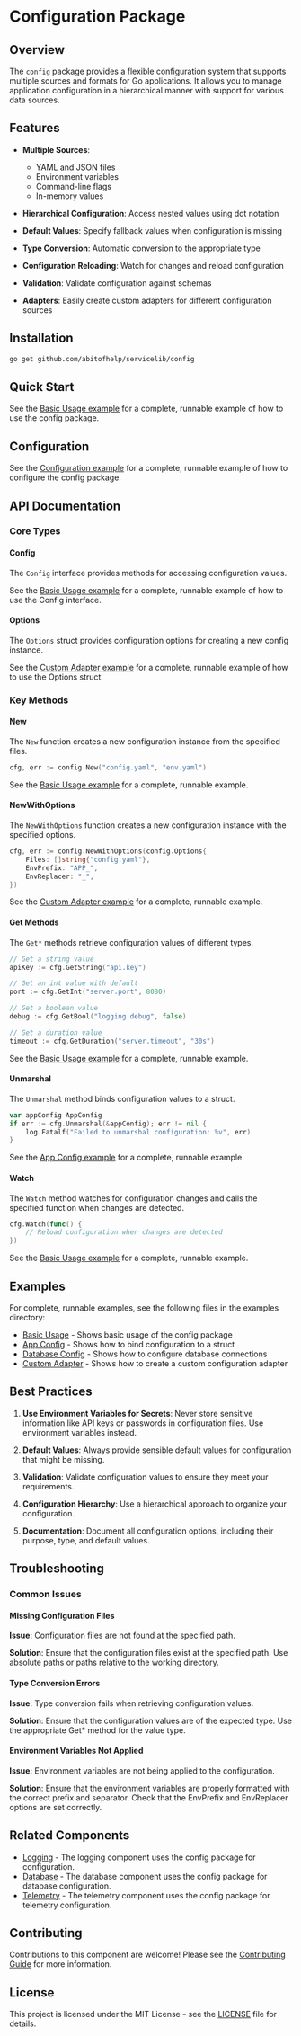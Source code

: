 # Configuration Package

## Overview

The `config` package provides a flexible configuration system that supports multiple sources and formats for Go applications. It allows you to manage application configuration in a hierarchical manner with support for various data sources.


## Features

- **Multiple Sources**:
  - YAML and JSON files
  - Environment variables
  - Command-line flags
  - In-memory values

- **Hierarchical Configuration**: Access nested values using dot notation
- **Default Values**: Specify fallback values when configuration is missing
- **Type Conversion**: Automatic conversion to the appropriate type
- **Configuration Reloading**: Watch for changes and reload configuration
- **Validation**: Validate configuration against schemas
- **Adapters**: Easily create custom adapters for different configuration sources


## Installation

```bash
go get github.com/abitofhelp/servicelib/config
```


## Quick Start

See the [Basic Usage example](../EXAMPLES/config/basic_usage_example.go) for a complete, runnable example of how to use the config package.


## Configuration

See the [Configuration example](../EXAMPLES/config/app_config_example.go) for a complete, runnable example of how to configure the config package.


## API Documentation


### Core Types

#### Config

The `Config` interface provides methods for accessing configuration values.

See the [Basic Usage example](../EXAMPLES/config/basic_usage_example.go) for a complete, runnable example of how to use the Config interface.

#### Options

The `Options` struct provides configuration options for creating a new config instance.

See the [Custom Adapter example](../EXAMPLES/config/custom_adapter_example.go) for a complete, runnable example of how to use the Options struct.


### Key Methods

#### New

The `New` function creates a new configuration instance from the specified files.

```go
cfg, err := config.New("config.yaml", "env.yaml")
```

See the [Basic Usage example](../EXAMPLES/config/basic_usage_example.go) for a complete, runnable example.

#### NewWithOptions

The `NewWithOptions` function creates a new configuration instance with the specified options.

```go
cfg, err := config.NewWithOptions(config.Options{
    Files: []string{"config.yaml"},
    EnvPrefix: "APP_",
    EnvReplacer: "_",
})
```

See the [Custom Adapter example](../EXAMPLES/config/custom_adapter_example.go) for a complete, runnable example.

#### Get Methods

The `Get*` methods retrieve configuration values of different types.

```go
// Get a string value
apiKey := cfg.GetString("api.key")

// Get an int value with default
port := cfg.GetInt("server.port", 8080)

// Get a boolean value
debug := cfg.GetBool("logging.debug", false)

// Get a duration value
timeout := cfg.GetDuration("server.timeout", "30s")
```

See the [Basic Usage example](../EXAMPLES/config/basic_usage_example.go) for a complete, runnable example.

#### Unmarshal

The `Unmarshal` method binds configuration values to a struct.

```go
var appConfig AppConfig
if err := cfg.Unmarshal(&appConfig); err != nil {
    log.Fatalf("Failed to unmarshal configuration: %v", err)
}
```

See the [App Config example](../EXAMPLES/config/app_config_example.go) for a complete, runnable example.

#### Watch

The `Watch` method watches for configuration changes and calls the specified function when changes are detected.

```go
cfg.Watch(func() {
    // Reload configuration when changes are detected
})
```

See the [Basic Usage example](../EXAMPLES/config/basic_usage_example.go) for a complete, runnable example.


## Examples

For complete, runnable examples, see the following files in the examples directory:

- [Basic Usage](../EXAMPLES/config/basic_usage_example.go) - Shows basic usage of the config package
- [App Config](../EXAMPLES/config/app_config_example.go) - Shows how to bind configuration to a struct
- [Database Config](../EXAMPLES/config/database_config_example.go) - Shows how to configure database connections
- [Custom Adapter](../EXAMPLES/config/custom_adapter_example.go) - Shows how to create a custom configuration adapter


## Best Practices

1. **Use Environment Variables for Secrets**: Never store sensitive information like API keys or passwords in configuration files. Use environment variables instead.

2. **Default Values**: Always provide sensible default values for configuration that might be missing.

3. **Validation**: Validate configuration values to ensure they meet your requirements.

4. **Configuration Hierarchy**: Use a hierarchical approach to organize your configuration.

5. **Documentation**: Document all configuration options, including their purpose, type, and default values.


## Troubleshooting

### Common Issues

#### Missing Configuration Files

**Issue**: Configuration files are not found at the specified path.

**Solution**: Ensure that the configuration files exist at the specified path. Use absolute paths or paths relative to the working directory.

#### Type Conversion Errors

**Issue**: Type conversion fails when retrieving configuration values.

**Solution**: Ensure that the configuration values are of the expected type. Use the appropriate Get* method for the value type.

#### Environment Variables Not Applied

**Issue**: Environment variables are not being applied to the configuration.

**Solution**: Ensure that the environment variables are properly formatted with the correct prefix and separator. Check that the EnvPrefix and EnvReplacer options are set correctly.


## Related Components

- [Logging](../logging/README.md) - The logging component uses the config package for configuration.
- [Database](../db/README.md) - The database component uses the config package for database configuration.
- [Telemetry](../telemetry/README.md) - The telemetry component uses the config package for telemetry configuration.


## Contributing

Contributions to this component are welcome! Please see the [Contributing Guide](../CONTRIBUTING.md) for more information.


## License

This project is licensed under the MIT License - see the [LICENSE](../LICENSE) file for details.
